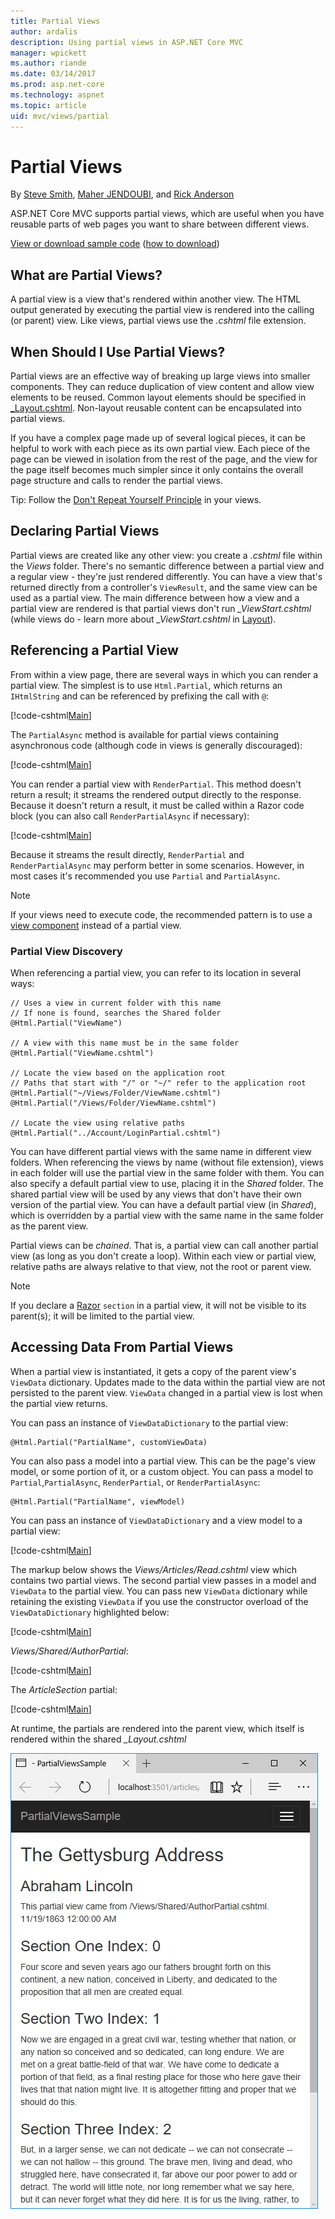 ```yaml
---
title: Partial Views
author: ardalis
description: Using partial views in ASP.NET Core MVC
manager: wpickett
ms.author: riande
ms.date: 03/14/2017
ms.prod: asp.net-core
ms.technology: aspnet
ms.topic: article
uid: mvc/views/partial
---
```

# Partial Views

By [Steve Smith](https://ardalis.com/), [Maher JENDOUBI](https://twitter.com/maherjend), and [Rick Anderson](https://twitter.com/RickAndMSFT)

ASP.NET Core MVC supports partial views, which are useful when you have reusable parts of web pages you want to share between different views.

[View or download sample code](https://github.com/aspnet/Docs/tree/master/aspnetcore/mvc/views/partial/sample) ([how to download](xref:tutorials/index#how-to-download-a-sample))

## What are Partial Views?

A partial view is a view that's rendered within another view. The HTML output generated by executing the partial view is rendered into the calling (or parent) view. Like views, partial views use the *.cshtml* file extension.

## When Should I Use Partial Views?

Partial views are an effective way of breaking up large views into smaller components. They can reduce duplication of view content and allow view elements to be reused. Common layout elements should be specified in [_Layout.cshtml](layout.md). Non-layout reusable content can be encapsulated into partial views.

If you have a complex page made up of several logical pieces, it can be helpful to work with each piece as its own partial view. Each piece of the page can be viewed in isolation from the rest of the page, and the view for the page itself becomes much simpler since it only contains the overall page structure and calls to render the partial views.

Tip: Follow the [Don't Repeat Yourself Principle](http://deviq.com/don-t-repeat-yourself/) in your views.

## Declaring Partial Views

Partial views are created like any other view: you create a *.cshtml* file within the *Views* folder. There's no semantic difference between a partial view and a regular view - they're just rendered differently. You can have a view that's returned directly from a controller's `ViewResult`, and the same view can be used as a partial view. The main difference between how a view and a partial view are rendered is that partial views don't run *_ViewStart.cshtml* (while views do - learn more about *_ViewStart.cshtml* in [Layout](layout.md)).

## Referencing a Partial View

From within a view page, there are several ways in which you can render a partial view. The simplest is to use `Html.Partial`, which returns an `IHtmlString` and can be referenced by prefixing the call with `@`:

[!code-cshtml[Main](partial/sample/src/PartialViewsSample/Views/Home/About.cshtml?range=9)]

The `PartialAsync` method is available for partial views containing asynchronous code (although code in views is generally discouraged):

[!code-cshtml[Main](partial/sample/src/PartialViewsSample/Views/Home/About.cshtml?range=8)]

You can render a partial view with `RenderPartial`. This method doesn't return a result; it streams the rendered output directly to the response. Because it doesn't return a result, it must be called within a Razor code block (you can also call `RenderPartialAsync` if necessary):

[!code-cshtml[Main](partial/sample/src/PartialViewsSample/Views/Home/About.cshtml?range=10-12)]

Because it streams the result directly, `RenderPartial` and `RenderPartialAsync` may perform better in some scenarios. However, in most cases it's recommended you use `Partial` and `PartialAsync`.

> [!NOTE]
> If your views need to execute code, the recommended pattern is to use a [view component](view-components.md) instead of a partial view.

### Partial View Discovery

When referencing a partial view, you can refer to its location in several ways:

```cshtml
// Uses a view in current folder with this name
// If none is found, searches the Shared folder
@Html.Partial("ViewName")

// A view with this name must be in the same folder
@Html.Partial("ViewName.cshtml")

// Locate the view based on the application root
// Paths that start with "/" or "~/" refer to the application root
@Html.Partial("~/Views/Folder/ViewName.cshtml")
@Html.Partial("/Views/Folder/ViewName.cshtml")

// Locate the view using relative paths
@Html.Partial("../Account/LoginPartial.cshtml")
```

You can have different partial views with the same name in different view folders. When referencing the views by name (without file extension), views in each folder will use the partial view in the same folder with them. You can also specify a default partial view to use, placing it in the *Shared* folder. The shared partial view will be used by any views that don't have their own version of the partial view. You can have a default partial view (in *Shared*), which is overridden by a partial view with the same name in the same folder as the parent view.

Partial views can be *chained*. That is, a partial view can call another partial view (as long as you don't create a loop). Within each view or partial view, relative paths are always relative to that view, not the root or parent view.

> [!NOTE]
> If you declare a [Razor](razor.md) `section` in a partial view, it will not be visible to its parent(s); it will be limited to the partial view.

## Accessing Data From Partial Views

When a partial view is instantiated, it gets a copy of the parent view's `ViewData` dictionary. Updates made to the data within the partial view are not persisted to the parent view. `ViewData` changed in a partial view is lost when the partial view returns.

You can pass an instance of `ViewDataDictionary` to the partial view:

```cshtml
@Html.Partial("PartialName", customViewData)
```

You can also pass a model into a partial view. This can be the page's view model, or some portion of it, or a custom object. You can pass a model to `Partial`,`PartialAsync`, `RenderPartial`, or `RenderPartialAsync`:

```cshtml
@Html.Partial("PartialName", viewModel)
```

You can pass an instance of `ViewDataDictionary` and a view model to a partial view:

[!code-cshtml[Main](partial/sample/src/PartialViewsSample/Views/Articles/Read.cshtml?range=15-16)]

The markup below shows the *Views/Articles/Read.cshtml* view which contains two partial views. The second partial view passes in a model and `ViewData` to the partial view. You can pass new `ViewData` dictionary while retaining the existing `ViewData` if you use the constructor overload of the `ViewDataDictionary` highlighted below:

[!code-cshtml[Main](partial/sample/src/PartialViewsSample/Views/Articles/Read.cshtml)]

*Views/Shared/AuthorPartial*:

[!code-cshtml[Main](partial/sample/src/PartialViewsSample/Views/Shared/AuthorPartial.cshtml)]

The *ArticleSection* partial:

[!code-cshtml[Main](partial/sample/src/PartialViewsSample/Views/Articles/ArticleSection.cshtml)]

At runtime, the partials are rendered into the parent view, which itself is rendered within the shared *_Layout.cshtml*

![partial view output](partial/_static/output.png)
